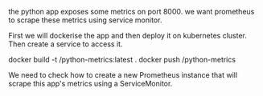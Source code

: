 the python app exposes some metrics on port 8000.
we want prometheus to scrape these metrics using service monitor.

First we will dockerise the app and then deploy it on kubernetes cluster. Then create a service to access it.

docker build -t <username>/python-metrics:latest .
docker push <username>/python-metrics


We need to check how to create a new Prometheus instance that will scrape this app's metrics using a ServiceMonitor.





